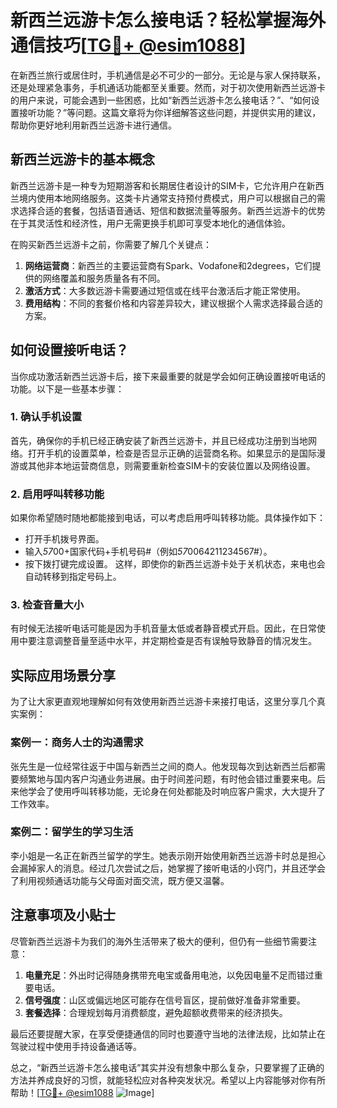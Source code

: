 # 新西兰远游卡怎么接电话？轻松掌握海外通信技巧[[TG💪+ @esim1088](https://t.me/s/esim1088)]

在新西兰旅行或居住时，手机通信是必不可少的一部分。无论是与家人保持联系，还是处理紧急事务，手机通话功能都至关重要。然而，对于初次使用新西兰远游卡的用户来说，可能会遇到一些困惑，比如“新西兰远游卡怎么接电话？”、“如何设置接听功能？”等问题。这篇文章将为你详细解答这些问题，并提供实用的建议，帮助你更好地利用新西兰远游卡进行通信。

## 新西兰远游卡的基本概念

新西兰远游卡是一种专为短期游客和长期居住者设计的SIM卡，它允许用户在新西兰境内使用本地网络服务。这类卡片通常支持预付费模式，用户可以根据自己的需求选择合适的套餐，包括语音通话、短信和数据流量等服务。新西兰远游卡的优势在于其灵活性和经济性，用户无需更换手机即可享受本地化的通信体验。

在购买新西兰远游卡之前，你需要了解几个关键点：
1. **网络运营商**：新西兰的主要运营商有Spark、Vodafone和2degrees，它们提供的网络覆盖和服务质量各有不同。
2. **激活方式**：大多数远游卡需要通过短信或在线平台激活后才能正常使用。
3. **费用结构**：不同的套餐价格和内容差异较大，建议根据个人需求选择最合适的方案。

## 如何设置接听电话？

当你成功激活新西兰远游卡后，接下来最重要的就是学会如何正确设置接听电话的功能。以下是一些基本步骤：

### 1. 确认手机设置
首先，确保你的手机已经正确安装了新西兰远游卡，并且已经成功注册到当地网络。打开手机的设置菜单，检查是否显示正确的运营商名称。如果显示的是国际漫游或其他非本地运营商信息，则需要重新检查SIM卡的安装位置以及网络设置。

### 2. 启用呼叫转移功能
如果你希望随时随地都能接到电话，可以考虑启用呼叫转移功能。具体操作如下：
- 打开手机拨号界面。
- 输入*57*00+国家代码+手机号码#（例如*57*0064211234567#）。
- 按下拨打键完成设置。
这样，即使你的新西兰远游卡处于关机状态，来电也会自动转移到指定号码上。

### 3. 检查音量大小
有时候无法接听电话可能是因为手机音量太低或者静音模式开启。因此，在日常使用中要注意调整音量至适中水平，并定期检查是否有误触导致静音的情况发生。

## 实际应用场景分享

为了让大家更直观地理解如何有效使用新西兰远游卡来接打电话，这里分享几个真实案例：

### 案例一：商务人士的沟通需求
张先生是一位经常往返于中国与新西兰之间的商人。他发现每次到达新西兰后都需要频繁地与国内客户沟通业务进展。由于时间差问题，有时他会错过重要来电。后来他学会了使用呼叫转移功能，无论身在何处都能及时响应客户需求，大大提升了工作效率。

### 案例二：留学生的学习生活
李小姐是一名正在新西兰留学的学生。她表示刚开始使用新西兰远游卡时总是担心会漏掉家人的消息。经过几次尝试之后，她掌握了接听电话的小窍门，并且还学会了利用视频通话功能与父母面对面交流，既方便又温馨。

## 注意事项及小贴士

尽管新西兰远游卡为我们的海外生活带来了极大的便利，但仍有一些细节需要注意：

1. **电量充足**：外出时记得随身携带充电宝或备用电池，以免因电量不足而错过重要电话。
2. **信号强度**：山区或偏远地区可能存在信号盲区，提前做好准备非常重要。
3. **套餐选择**：合理规划每月消费额度，避免超额收费带来的经济损失。

最后还要提醒大家，在享受便捷通信的同时也要遵守当地的法律法规，比如禁止在驾驶过程中使用手持设备通话等。

总之，“新西兰远游卡怎么接电话”其实并没有想象中那么复杂，只要掌握了正确的方法并养成良好的习惯，就能轻松应对各种突发状况。希望以上内容能够对你有所帮助！[[TG💪+ @esim1088](https://t.me/s/esim1088) ![Image](https://i.postimg.cc/4NQfJmqS/Snipaste-2025-05-13-00-14-12.png)]